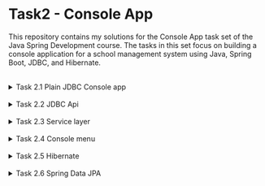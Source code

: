 # Task2 - Console App

This repository contains my solutions for the Console App task set of the Java Spring Development course. The tasks in this set focus on building a console application for a school management system using Java, Spring Boot, JDBC, and Hibernate.


<br>
<details>
<summary>
Task 2.1 Plain JDBC Console app
</summary>
<br>

Create a sql-jdbc-school application  that inserts/updates/deletes data in the database using JDBC.

Use PostgreSQL DB.

Important: In the next series of tasks you're going to develop a School console application. Make sure to give a repo a meaningful name (ex.: school-console-app)

Tables (the given types are Java types, use SQL analogs that fit best:

```
groups(
	group_id int,
	group_name string
)
students(
	student_id int,
	group_id int,
	first_name string,
	last_name string
)
courses(
	course_id int,
	course_name string,
	course_description string
)
```

1. Create SQL files with data:

a. create a user and database. Assign all privileges on the database to the user. (DB and the user should be created before application runs)

b. create a file with tables creation

2. Create a java application

a. On startup, it should run SQL script with table creation from previously created files. If tables already exist - drop them.

b. Generate the test data:

* 10 groups with randomly generated names. The name should contain 2 characters, hyphen, 2 numbers

* Create 10 courses (math, biology, etc)

* 200 students. Take 20 first names and 20 last names and randomly combine them to generate students.

* Randomly assign students to groups. Each group could contain from 10 to 30 students. It is possible that some groups will be without students or students without groups

* Create the MANY-TO-MANY relation  between STUDENTS and COURSES tables. Randomly assign from 1 to 3 courses for each student

3. Write SQL Queries, it should be available from the console menu:

a. Find all groups with less or equal students’ number

b. Find all students related to the course with the given name

c. Add a new student

d. Delete a student by the STUDENT_ID

e. Add a student to the course (from a list)

f. Remove the student from one of their courses.

<br>
</details>

<br>
<details>
<summary>
Task 2.2  JDBC Api
</summary>
<br>

## Assignment:

Based on previously created console application sql-jdbc-school, create spring boot application utilizing spring JDBC API.

Use already existing tests with spring test tools like @Sql

No need for db drop functionality

## Project bootstrap:

Use Initializer to bootstrap project with following dependencies:

JDBC API (Database Connectivity API that defines how a client may connect and query a database.) 
https://www.baeldung.com/spring-jdbc-jdbctemplate
https://www.concretepage.com/spring-5/sql-example-spring-test
Flyway Migration (Version control for your database so you can migrate from any version (incl. an empty database) to the latest version of the schema.)
PostgreSQL Database (The use of docker is recommended)
Use Testcontainers for JdbcTests to instantiate a test database
Database structure:

## Tables (the given types are Java types, use SQL analogs that fit the most:

```
groups(
	group_id int,
	group_name string
)
students(
	student_id int,
	group_id int,
	first_name string,
	last_name string
)
courses(
	course_id int,
	course_name string,
	course_description string
)
```

Create a DAO layer using JdbcTemplate and implement the basic CRUD functionality

```
package com.foxminded.spring.console.dao;

@Repository
public class JdbcCourseDao implements CourseDao {

    public static final String FIND_BY_NAME = "select * from courses where course_name = ?";
    
    private final JdbcTemplate jdbcTemplate;
    private final RowMapper<Course> courseRowMapper = new CourseRowMapper();

    public JdbcCourseDao(JdbcTemplate jdbcTemplate) {
        this.jdbcTemplate = jdbcTemplate;
    }
    
    @Override
    Optional<Course> findByName(String name) {
        try {
            return Optional.of(jdbcTemplate
                    .queryForObject(FIND_BY_NAME, courseRowMapper, name))
        } catch (EmptyResultDataAccessException e) {
            return Optional.empty();
        }
    }
    
    // rest of code
}
```

## Testing

Use test containers to run your tests
/src/test/resources/application.yml

```
spring:
  datasource:
    driver-class-name: org.testcontainers.jdbc.ContainerDatabaseDriver
    url: jdbc:tc:postgresql:14.6:///test?currentSchema=student_db&TC_REUSABLE=true
    username: root
    password: test
    hikari:
      minimum-idle: 1
      maximum-pool-size: 5
```

Then run your tests like this:

```
@JdbcTest
@AutoConfigureTestDatabase(replace = AutoConfigureTestDatabase.Replace.NONE)
@Sql(
        scripts = {"/sql/clear_tables.sql", "/sql/sample_data.sql"},
        executionPhase = Sql.ExecutionPhase.BEFORE_TEST_METHOD
)
class JDBCStudentDaoTest {

    @Autowired
    private JdbcTemplate jdbcTemplate;
    private StudentDao dao;

    @BeforeEach
    void setUp() {
        dao = new JDBCStudentDao(jdbcTemplate);
    }

    // tests here
}
```

<br>
</details>

<br>
<details>
<summary>
Task 2.3 Service layer
</summary>
<br>

## Assignment:

Create a service layer on the top of your DAO to implement the following requirements:

- Find all groups with less or equals student count

- Find all students related to the course with the given name

- Add a new student

- Delete a student by STUDENT_ID

- Add a student to the course 

- Remove the student from one of their courses

** Add missing DAO methods to accomplish services needs

Create a generator service that will be called if database is empty:

Create 10 groups with randomly generated names. The name should contain 2 characters, hyphen, 2 numbers

Create 10 courses (math, biology, etc.)

Create 200 students. Take 20 first names and 20 last names and randomly combine them to generate students.

Randomly assign students to the groups. Each group can contain from 10 to 30 students. It is possible that some groups are without students or students without groups

Create the relation MANY-TO-MANY between the tables STUDENTS and COURSES. Randomly assign from 1 to 3 courses for each student

## Hint:

Use ApplicationRunner interface as an entry point for triggering generator

## Testing

Cover your services with tests using mocked DAO layer

```
@SpringBootTest(classes = {CourseServiceImpl.class})
class CourseServiceImplTest {
    @MockBean
    CourseDao courseDao;

    @Autowired
    CourseServiceImpl courseService;

    @Test
    void shouldCreateNewCourse() {
        Course course = getCourseEntity();

        when(courseDao.findByName(course.getName())).thenReturn(Optional.empty());
        when(courseDao.create(any(Course.class))).thenReturn(course);

        CourseDto newCourseDto = CourseDto.builder().name("Math").description("Math Description").build();
        CourseDto courseDto = courseService.create(newCourseDto);

        assertNotNull(courseDto.getId());
        assertEquals(newCourseDto.getName(), courseDto.getName());
        assertEquals(newCourseDto.getDescription(), courseDto.getDescription());

        verify(courseDao).create(any(Course.class));
    }

    // rest of the tests
}

```
<br>
</details>

<br>
<details>
<summary>
Task 2.4 Console menu
</summary>
<br>
## Assignment:

Add a proper logging to the existing code
Create a console menu to utilize implemented functionality:
Find all the groups with less or equal student count

Find all the students related to the course with the given name

Add a new student

Delete student by STUDENT_ID

Add a student to the course (from the list)

Remove the student from one of their courses

Use the existing ApplicationRunner bean as an entry point for displaying the menu
<br>
</details>

<br>
<details>
<summary>
Task 2.5 Hibernate
</summary>
<br>

## Assignment
The Hibernate should be used as a provider that implements JPA specification, the Service layer should use and depend on the JPA interfaces, not the Hibernate ones.

Add the Hibernate support to your project

```
<dependency>
    <groupId>org.springframework.boot</groupId>
    <artifactId>spring-boot-starter-data-jpa</artifactId>
</dependency>
```

## Enrich your model with JPA annotations Rewrite the DAO layer. Use Hibernate instead of Spring JDBC.
Example:
```
@Entity
@Table(name = "courses")
public class Course {
        
        @Id
	@GeneratedValue(strategy = GenerationType.IDENTITY)
	public Long id;
                
	@Column(name = "COURSE_NAME")
	private String courseName;

	@Column(name = "COURSE_DESCRIPTION")
	private String courseDescription;

// constructors, getters, setters, etc

}
```
## Rewrite your DAO to use EntityManager instead of JDBCTemplate
Example:

```
package com.foxminded.spring.console.dao.jpa;

import org.springframework.stereotype.Repository;

import javax.persistence.EntityManager;
import java.util.Optional;

@Repository
public class JPACourseDao implements CourseDao {

    public static final String FIND_BY_NAME = "select c from Course c where c.courseName = :courseName";

    @PersistenceContext
    private EntityManager em;

    @Override
    Optional<Course> findByName(String name) {
        Course course = em.createQuery(FIND_BY_NAME, Course.class)
                .setParameter("courseName", name)
                .getSingleResult();
        return Optional.ofNullable(course);
    }

// rest of code

}
```

## Testing

Update your tests code with @DataJpaTest

```
@DataJpaTest(includeFilters = @ComponentScan.Filter(type = FilterType.ASSIGNABLE_TYPE, classes = {
        JPAStudentDao.class
}))
@AutoConfigureTestDatabase(replace = AutoConfigureTestDatabase.Replace.NONE)
@Sql(
        scripts = {"/sql/clear_tables.sql", "/sql/sample_data.sql"},
        executionPhase = Sql.ExecutionPhase.BEFORE_TEST_METHOD
)
class JPAStudentDaoTest {

    @Autowired
    private StudentDao dao;

    // tests here
}
```

## Important:
Your database structure shouldn’t be changed

Your tests should work with the new dao with minimal changes

<br>
</details>

<br>
<details>
<summary>
Task 2.6 Spring Data JPA
</summary>
<br>

## Assignment

Rewrite the DAO layer. Use Spring Data JPA instead of Hibernate.

## Example:

```
@Repository
public interface GroupRepository extends JpaRepository<Group, Long> {

	Optional<Group> findByGroupName(String name) throws SQLException;
}
```

## Important:

Your database structure should not be changed

Your tests should work with the new dao with minimal changes

<br>
</details>
